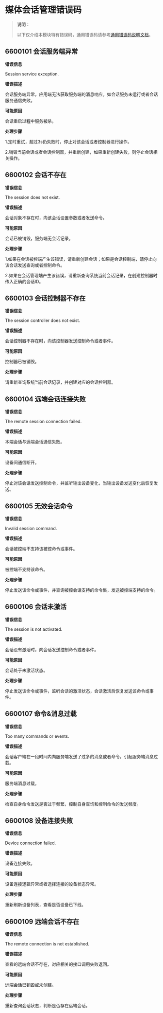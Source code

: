 媒体会话管理错误码
=========
 
> **说明：**
>
> 以下仅介绍本模块特有错误码，通用错误码请参考[通用错误码说明文档](../errorcode-universal.md)。

## 6600101 会话服务端异常

**错误信息**

Session service exception.

**错误描述**

会话服务端异常，应用端无法获取服务端的消息响应。如会话服务未运行或者会话服务通信失败。

**可能原因**

会话重启过程中服务被杀。

**处理步骤**

1.定时重试，超过3s仍失败时，停止对该会话或者控制器进行操作。

2.销毁当前会话或者会话控制器，并重新创建，如果重新创建失败，则停止会话相关操作。

## 6600102 会话不存在

**错误信息**

The session does not exist.

**错误描述**

会话对象不存在时，向该会话设置参数或者发送命令。

**可能原因**

会话已被销毁，服务端无会话记录。

**处理步骤**

1.如果在会话被控端产生该错误，请重新创建会话；如果是会话控制端，请停止向该会话发送查询或者控制命令。

2.如果在会话管理端产生该错误，请重新查询系统当前会话记录，在创建控制器时传入正确的会话ID。

## 6600103 会话控制器不存在

**错误信息**

The session controller does not exist.

**错误描述**

会话控制器不存在时，向该控制器发送控制命令或者事件。

**可能原因**

控制器已被销毁。

**处理步骤**

请重新查询系统当前会话记录，并创建对应的会话控制器。

## 6600104 远端会话连接失败

**错误信息**

The remote session connection failed.

**错误描述**

本端会话与远端会话通信失败。

**可能原因**

设备间通信断开。

**处理步骤**

停止对该会话发送控制命令，并监听输出设备变化，当输出设备发送变化后恢复发送。

## 6600105 无效会话命令

**错误信息**

Invalid session command.

**错误描述**

会话被控端不支持该被控命令或事件。

**可能原因**

被控端不支持该命令。

**处理步骤**

停止发送该命令或事件，并查询被控会话支持的命令集，发送被控端支持的命令。

## 6600106 会话未激活

**错误信息**

The session is not activated.

**错误描述**

会话没有激活时，向会话发送控制命令或者事件。

**可能原因**

会话处于未激活状态。

**处理步骤**

停止发送该命令或事件，监听会话的激活状态，会话激活后恢复发送该命令或事件。

## 6600107 命令&消息过载

**错误信息**

Too many commands or events.

**错误描述**

会话客户端在一段时间内向服务端发送了过多的消息或者命令，引起服务端消息过载。

**可能原因**

服务端消息过载。

**处理步骤**

检查自身命令发送是否过于频繁，控制自身查询和控制命令的发送频度。

## 6600108 设备连接失败

**错误信息**

Device connection failed.

**错误描述**

设备连接失败。

**可能原因**

设备连接逻辑异常或者选择连接的设备状态异常。

**处理步骤**

重新刷新设备列表，查看是否设备已下线。

## 6600109 远端会话不存在

**错误信息**

The remote connection is not established.

**错误描述**

查看的远端会话不存在，对应相关的接口调用失败返回。

**可能原因**

远端会话已销毁或未创建。

**处理步骤**

重新查询会话状态，判断是否存在远端会话。